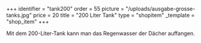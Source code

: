 +++
identifier = "tank200"
order = 55
picture = "/uploads/ausgabe-grosse-tanks.jpg"
price = 20
title = "200 Liter Tank"
type = "shopitem"
_template = "shop_item"
+++

Mit dem 200-Liter-Tank kann man das Regenwasser der Dächer auffangen.
